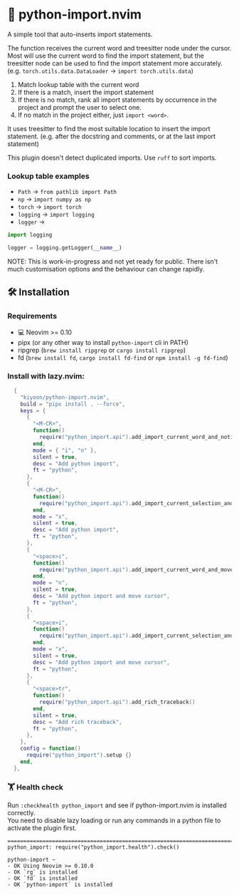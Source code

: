 # 🐍 python-import.nvim

A simple tool that auto-inserts import statements.

The function receives the current word and treesitter node under the cursor.  
Most will use the current word to find the import statement, but the treesitter node can be used to find the import statement more accurately. (e.g. `torch.utils.data.DataLoader` -> `import torch.utils.data`)

1. Match lookup table with the current word
2. If there is a match, insert the import statement
3. If there is no match, rank all import statements by occurrence in the project and prompt the user to select one.
4. If no match in the project either, just `import <word>`.

It uses treesitter to find the most suitable location to insert the import statement. (e.g. after the docstring and comments, or at the last import statement)

This plugin doesn't detect duplicated imports. Use `ruff` to sort imports.

### Lookup table examples

- `Path` -> `from pathlib import Path`
- `np` -> `import numpy as np`
- `torch` -> `import torch`
- `logging` -> `import logging`
- `logger` ->  
```python
import logging

logger = logging.getLogger(__name__)
```

NOTE: This is work-in-progress and not yet ready for public. There isn't much customisation options and the behaviour can change rapidly.

## 🛠️ Installation

### Requirements

- 💻 Neovim >= 0.10
- pipx (or any other way to install `python-import` cli in PATH)
- ripgrep (`brew install ripgrep` or `cargo install ripgrep`)
- fd (`brew install fd`, `cargo install fd-find` or `npm install -g fd-find`)


### Install with lazy.nvim:

```lua
  {
    "kiyoon/python-import.nvim",
    build = "pipx install . --force",
    keys = {
      {
        "<M-CR>",
        function()
          require("python_import.api").add_import_current_word_and_notify()
        end,
        mode = { "i", "n" },
        silent = true,
        desc = "Add python import",
        ft = "python",
      },
      {
        "<M-CR>",
        function()
          require("python_import.api").add_import_current_selection_and_notify()
        end,
        mode = "x",
        silent = true,
        desc = "Add python import",
        ft = "python",
      },
      {
        "<space>i",
        function()
          require("python_import.api").add_import_current_word_and_move_cursor()
        end,
        mode = "n",
        silent = true,
        desc = "Add python import and move cursor",
        ft = "python",
      },
      {
        "<space>i",
        function()
          require("python_import.api").add_import_current_selection_and_move_cursor()
        end,
        mode = "x",
        silent = true,
        desc = "Add python import and move cursor",
        ft = "python",
      },
      {
        "<space>tr",
        function()
          require("python_import.api").add_rich_traceback()
        end,
        silent = true,
        desc = "Add rich traceback",
        ft = "python",
      },
    },
    config = function()
      require("python_import").setup {}
    end,
  },
```

###  🏋️ Health check

Run `:checkhealth python_import` and see if python-import.nvim is installed correctly.  
You need to disable lazy loading or run any commands in a python file to activate the plugin first.

```
==============================================================================
python_import: require("python_import.health").check()

python-import ~
- OK Using Neovim >= 0.10.0
- OK `rg` is installed
- OK `fd` is installed
- OK `python-import` is installed
```
